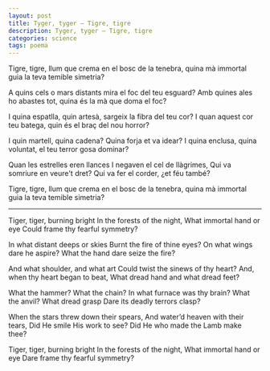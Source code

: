 ```yaml
---
layout: post
title: Tyger, tyger — Tigre, tigre
description: Tyger, tyger — Tigre, tigre
categories: science
tags: poema
---
```



Tigre, tigre, llum que crema
en el bosc de la tenebra,
quina mà immortal guia
la teva temible simetria?

A quins cels o mars distants
mira el foc del teu esguard?
Amb quines ales ho abastes tot,
quina és la mà que doma el foc?

I quina espatlla, quin artesà,
sargeix la fibra del teu cor?
I quan aquest cor teu batega,
quin és el braç del nou horror?

I quin martell, quina cadena?
Quina forja et va idear?
I quina enclusa, quina voluntat,
el teu terror gosa dominar?

Quan les estrelles eren llances
I negaven el cel de llàgrimes,
Qui va somriure en veure't dret?
Qui va fer el corder, ¿et féu també?

Tigre, tigre, llum que crema
en el bosc de la tenebra,
quina mà immortal guia
la teva temible simetria?

*****

Tiger, tiger, burning bright
In the forests of the night,
What immortal hand or eye
Could frame thy fearful symmetry?

In what distant deeps or skies
Burnt the fire of thine eyes?
On what wings dare he aspire?
What the hand dare seize the fire?

And what shoulder, and what art
Could twist the sinews of thy heart?
And, when thy heart began to beat,
What dread hand and what dread feet?

What the hammer? What the chain?
In what furnace was thy brain?
What the anvil? What dread grasp
Dare its deadly terrors clasp?

When the stars threw down their spears,
And water’d heaven with their tears,
Did He smile His work to see?
Did He who made the Lamb make thee?

Tiger, tiger, burning bright
In the forests of the night,
What immortal hand or eye
Dare frame thy fearful symmetry?
